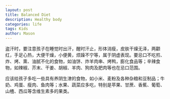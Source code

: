 ```yaml
---
layout: post
title: Balanced Diet
description: Healthy body
categories: life
tags: Kids
author: Mason
---
```


盗汗时，要注意孩子在睡觉时出汗，醒时汗止，形体消瘦，皮肤干燥无泽，两颧红，手足心热，大便干燥，小便黄，烦躁不宁等，属于阴虚表现。要忌口不吃煎、炸、烤、熏、油腻不化的食物，如油饼、炸羊肉串、烤鸭，膨化食品等；辛辣食物，如辣椒、芥末、干姜、胡椒、羊肉、狗肉及肥肉等也在忌口范围。 

应该给孩子多吃一些具有养阴生津的食物，如小米、麦粉及各种杂粮和豆制品；牛奶、鸡蛋、瘦肉、鱼肉等；水果、蔬菜应多吃，特别是苹果、甘蔗、香蕉、葡萄、山楂、西瓜等含维生素多的果类。 

